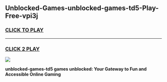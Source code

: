 
## Unblocked-Games-unblocked-games-td5-Play-Free-vpi3j
<h3>
<a href="https://premium76.site?title=unblocked-games-td5&ref=10A">CLICK TO PLAY</a></h3>
<hr>

<h3>
<a href="https://premium76.site?title=unblocked-games-td5&ref=10A">CLICK 2 PLAY</a>
  
</h3>

<a href="https://premium76.site?title=unblocked-games-td5&ref=10A"><img src="https://clearcache.store/games.png"></a>


**unblocked-games-td5 games unblocked: Your Gateway to Fun and Accessible Online Gaming**
